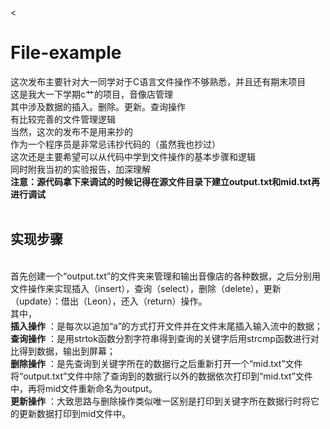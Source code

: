 <
# File-example
这次发布主要针对大一同学对于C语言文件操作不够熟悉，并且还有期末项目<br/>
这是我大一下学期c艹的项目，音像店管理<br/>
其中涉及数据的插入。删除。更新。查询操作<br/>
有比较完善的文件管理逻辑<br/>
当然，这次的发布不是用来抄的<br/>
作为一个程序员是非常忌讳抄代码的（虽然我也抄过）<br/>
这次还是主要希望可以从代码中学到文件操作的基本步骤和逻辑<br/>
同时附我当初的实验报告，加深理解<br/>
<strong>注意：源代码拿下来调试的时候记得在源文件目录下建立output.txt和mid.txt再进行调试</strong>
<br/><br/><strong></strong>
<h2>实现步骤</h2><br/>
首先创建一个“output.txt”的文件夹来管理和输出音像店的各种数据，之后分别用文件操作来实现插入（insert），查询（select），删除（delete），更新（update）：借出（Leon），还入（return）操作。<br/>
其中，<br/>
<strong>插入操作</strong> ：是每次以追加“a”的方式打开文件并在文件末尾插入输入流中的数据；<br/>
<strong>查询操作</strong> ：是用strtok函数分割字符串得到查询的关键字后用strcmp函数进行对比得到数据，输出到屏幕；<br/>
<strong>删除操作</strong> ：是先查询到关键字所在的数据行之后重新打开一个“mid.txt”文件将“output.txt”文件中除了查询到的数据行以外的数据依次打印到“mid.txt”文件中，再将mid文件重新命名为output。<br/>
<strong>更新操作</strong> ：大致思路与删除操作类似唯一区别是打印到关键字所在数据行时将它的更新数据打印到mid文件中。<br/>

